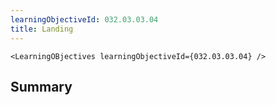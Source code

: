 ```yaml
---
learningObjectiveId: 032.03.03.04
title: Landing
---
```


```tsx eval
<LearningOBjectives learningObjectiveId={032.03.03.04} />
```

## Summary
